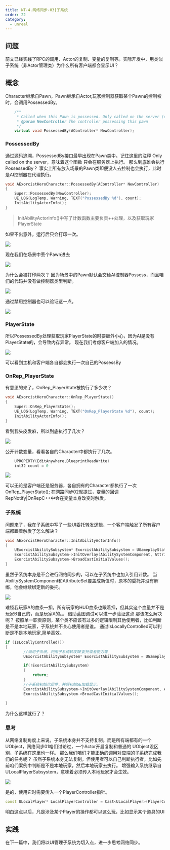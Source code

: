 ```yaml
---
title: NT-4.网络同步-03|子系统
order: 22
category:
  - unreal
---
```


## 问题

<chatmessage avatar=" ../../assets/emoji/hx.png" :avatarWidth="40">
前文已经实践了RPC的调用、Actor的复制、变量的复制等。实际开发中，用类似子系统（非Actor管理类）为什么所有客户端都会显示UI？
</chatmessage>

<gifwithbutton src="../../assets/unrealgif/hpup08.gif"/>

## 概念

<chatmessage avatar="../../assets/emoji/bqb (2).png" :avatarWidth="40" alignLeft>
Character继承自Pawn，Pawn继承自Actor,玩家控制器获取某个Pawn的控制权时，会调用PossessedBy。
</chatmessage>

```cpp
	/** 
	 * Called when this Pawn is possessed. Only called on the server (or in standalone).
	 * @param NewController The controller possessing this pawn
	 */
	virtual void PossessedBy(AController* NewController);
```


### PossessedBy

<chatmessage avatar="../../assets/emoji/bqb (2).png" :avatarWidth="40" alignLeft>
通过源码追溯，PossessedBy接口最早出现在Pawn类中。记住这里的注释 Only called on the server，意味着这个函数
只会在服务器上执行。
</chatmessage>

<chatmessage avatar=" ../../assets/emoji/hx.png" :avatarWidth="40">
那么到底谁会执行PossessedBy？
</chatmessage>

<chatmessage avatar="../../assets/emoji/bqb (2).png" :avatarWidth="40" alignLeft>
事实上所有放入场景的Pawn类即便没人去控制也会执行，此时是AI控制器在代理执行。
</chatmessage>


```cpp
void AExorcistHeroCharacter::PossessedBy(AController* NewController)
{
	Super::PossessedBy(NewController);
	UE_LOG(LogTemp, Warning, TEXT("PossessedBy %d"), count);
	InitAbilityActorInfo();
}
```
>InitAbilityActorInfo()中写了计数函数主要负责++处理，以及获取玩家PlayerState

<chatmessage avatar="../../assets/emoji/bqb (2).png" :avatarWidth="40" alignLeft>
如果不出意外，运行后只会打印一次。
</chatmessage>

![](..%2Fassets%2Fnetwork004.png)

<chatmessage avatar="../../assets/emoji/bqb (2).png" :avatarWidth="40" alignLeft>
现在我们在场景中丢个Pawn进去
</chatmessage>

![](..%2Fassets%2Fnetwork005.png)

<chatmessage avatar=" ../../assets/emoji/hx.png" :avatarWidth="40">
为什么会被打印两次？
</chatmessage>

<chatmessage avatar="../../assets/emoji/bqb (2).png" :avatarWidth="40" alignLeft>
因为场景中的Pawn默认会交给AI控制器Possess，而且咱们的代码并没有做控制器类型判断。
</chatmessage>

![](..%2Fassets%2Fnetwork006.jpg)

<chatmessage avatar="../../assets/emoji/bqb (2).png" :avatarWidth="40" alignLeft>
通过禁用控制器也可以验证这一点。
</chatmessage>

![](..%2Fassets%2Fnetwork007.png)

### PlayerState

<chatmessage avatar="../../assets/emoji/bqb (2).png" :avatarWidth="40" alignLeft>
所以PossessedBy处理获取玩家PlayerState的时要额外小心，因为AI是没有PlayerState的，会导致内存异常。
</chatmessage>

<chatmessage avatar="../../assets/emoji/bqb (2).png" :avatarWidth="40" alignLeft>
现在我们考虑客户端加入的情况。
</chatmessage>

![](..%2Fassets%2Fnetwork008.jpg)

<chatmessage avatar="../../assets/emoji/bqb (2).png" :avatarWidth="40" alignLeft>
可以看到主机和客户端各自都会执行一次自己的PossessBy
</chatmessage>

### OnRep_PlayerState

<chatmessage avatar="../../assets/emoji/bqb (2).png" :avatarWidth="40" alignLeft>
有意思的来了，OnRep_PlayerState被执行了多少次？
</chatmessage>

```cpp
void AExorcistHeroCharacter::OnRep_PlayerState()
{
	Super::OnRep_PlayerState();
	UE_LOG(LogTemp, Warning, TEXT("OnRep_PlayerState %d"), count);
	InitAbilityActorInfo();
}
```

<chatmessage avatar=" ../../assets/emoji/hx.png" :avatarWidth="40">
看到我头皮发麻，所以到底执行了几次？
</chatmessage>

![](..%2Fassets%2Fnetwork009.png)

<chatmessage avatar="../../assets/emoji/bqb (2).png" :avatarWidth="40" alignLeft>
公开计数变量，看看各自的Character中都执行了几次。
</chatmessage>

```cpp
	UPROPERTY(EditAnywhere,BlueprintReadWrite)
	int32 count = 0
```
![](..%2Fassets%2Fnetwork010.jpg)

<chatmessage avatar="../../assets/emoji/bqb (2).png" :avatarWidth="40" alignLeft>
可以无论是客户端还是服务器，各自拥有的Character都执行了一次OnRep_PlayerState();
</chatmessage>

<gifwithbutton src="../../assets/unrealgif/hpup06.gif"/>

<chatmessage avatar="../../assets/emoji/bqb (2).png" :avatarWidth="40" alignLeft>
在网路同步02就提过，变量的回调RepNotify|OnRepC++中会在变量本身改变时触发。
</chatmessage>

### 子系统

<chatmessage avatar=" ../../assets/emoji/hx.png" :avatarWidth="40">
问题来了，我在子系统中写了一些UI委托转发逻辑，一个客户端触发了所有客户端都跟着触发了怎么解决？
</chatmessage>

<gifwithbutton src="../../assets/unrealgif/hpup08.gif"/>

```cpp
void AExorcistHeroCharacter::InitAbilityActorInfo()
{
	UExorcistAbilitySubsystem* ExorcistAbilitySubsystem = UGameplayStatics::GetGameInstance(this)->GetSubsystem<UExorcistAbilitySubsystem>();
	ExorcistAbilitySubsystem->InitOverlay(AbilitySystemComponent, AttributeSet);
	ExorcistAbilitySubsystem->BroadCastInitialValues();
}
```

<chatmessage avatar="../../assets/emoji/bqb (2).png" :avatarWidth="40" alignLeft>
虽然子系统本身是不会进行网络同步的，可以在子系统中也加入引用计数。
</chatmessage>


<chatmessage avatar="../../assets/emoji/bqb (2).png" :avatarWidth="40" alignLeft>
当AbilitySystemComponent和AttributeSet覆盖成新值时，原本的委托并没有解绑，他会继续绑定新的委托。
</chatmessage>

![](..%2Fassets%2Fnetwork011.jpg)


<chatmessage avatar=" ../../assets/emoji/hx.png" :avatarWidth="40">
难怪我玩家A的血条一扣，所有玩家的HUD血条也跟着扣，但其实这个血量并不是玩家B自己的，而是玩家A的。。
</chatmessage>


<chatmessage avatar="../../assets/emoji/bqb (2).png" :avatarWidth="40" alignLeft>
借助蓝图调试可以进一步验证这点
</chatmessage>

<gifwithbutton src="../../assets/unrealgif/hpup09.gif"/>


<chatmessage avatar=" ../../assets/emoji/hx.png" :avatarWidth="40">
那该怎么解决呢？
</chatmessage>

<chatmessage avatar="../../assets/emoji/bqb (2).png" :avatarWidth="40" alignLeft>
按照单一职责原则，某个类不应该有过多的逻辑限制其他使用者，比如判断是不是本地玩家，子系统并不关心使用者是谁。
通过IsLocallyControlled可以判断是不是本地玩家,简单高效。
</chatmessage>

```cpp
if (IsLocallyControlled())
{
		//调用子系统，利用子系统转发GE委托或者能力等
    	UExorcistAbilitySubsystem* ExorcistAbilitySubsystem = UGameplayStatics::GetGameInstance(this)->GetSubsystem<UExorcistAbilitySubsystem>();

		if(!ExorcistAbilitySubsystem)
		{
			return;
		}
		//子系统初始化组件，并将初始GE加载显示。
		ExorcistAbilitySubsystem->InitOverlay(AbilitySystemComponent, AttributeSet);
		ExorcistAbilitySubsystem->BroadCastInitialValues();
	
}
```
<chatmessage avatar=" ../../assets/emoji/hx.png" :avatarWidth="40">
为什么这样就行了？
</chatmessage>

### 思考
<chatmessage avatar="../../assets/emoji/bqb (2).png" :avatarWidth="40" alignLeft>
从网络复制角度上来说，子系统本身并不支持复制。而是所有端都有的一个UObject，网络同步01咱们讨论过，一个Actor开启复制和普通的
UObject没区别，子系统在这里也一样。
</chatmessage>

<chatmessage avatar=" ../../assets/emoji/hx.png" :avatarWidth="40">
那么我们咱们才能正确的调用对应端的子系统完成我们的任务呢？
</chatmessage>

<chatmessage avatar="../../assets/emoji/bqb (2).png" :avatarWidth="40" alignLeft>
虽然子系统本身无法复制，但使用者可以自己判断执行者，比如先前咱们案例中判断是不是本地玩家，然后本地玩家去执行。
</chatmessage>


<chatmessage avatar=" ../../assets/emoji/hx.png" :avatarWidth="40">
增强输入系统继承自ULocalPlayerSubsystem，意味着必须传入本地玩家才会生效。
</chatmessage>

![](..%2Fassets%2Freplicate024.png)

<chatmessage avatar="../../assets/emoji/bqb (2).png" :avatarWidth="40" alignLeft>
是的，使用它时需要传入一个PlayerController指针。
</chatmessage>

```cpp
const ULocalPlayer* LocalPlayerController = Cast<ULocalPlayer>(PlayerController->Player);
```

<chatmessage avatar="../../assets/emoji/bqb (2).png" :avatarWidth="40" alignLeft>
明白这点以后，凡是涉及某个Player的操作都可以这么玩，比如显示某个道具的UI
</chatmessage>


<gifwithbutton src="../../assets/unrealgif/hpup18.gif"/>

## 实践

<chatmessage avatar="../../assets/emoji/bqb (2).png" :avatarWidth="40" alignLeft>
在下一篇中，我们将以UI管理子系统为切入点，进一步思考网络同步。
</chatmessage>

